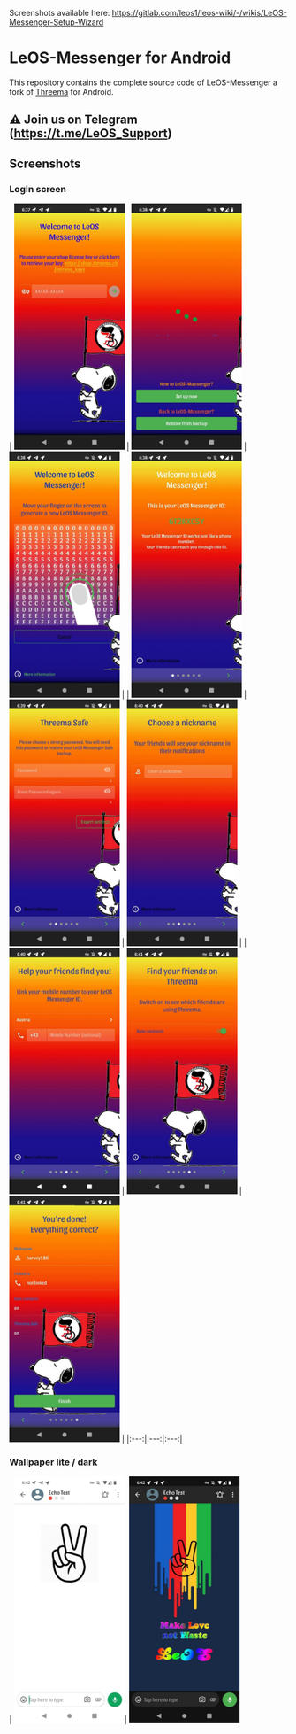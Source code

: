Screenshots available here: https://gitlab.com/leos1/leos-wiki/-/wikis/LeOS-Messenger-Setup-Wizard

# LeOS-Messenger for Android

This repository contains the complete source code of LeOS-Messenger a fork of
[Threema](https://threema.ch/) for Android.

## ⚠ Join us on Telegram (https://t.me/LeOS_Support)

## Screenshots
### LogIn screen
| <img src="screenshots/1.jpg" width="200"/> | <img src="screenshots/2.jpg" width="200"/> | <img src="screenshots/3.jpg" width="200"/> |
| <img src="screenshots/4.jpg" width="200"/> | <img src="screenshots/5.jpg" width="200"/> | <img src="screenshots/6.jpg" width="200"/> |
| <img src="screenshots/7.jpg" width="200"/> | <img src="screenshots/8.jpg" width="200"/> | <img src="screenshots/9.jpg" width="200"/> |
|:---:|:---:|:---:|

### Wallpaper lite / dark
| <img src="screenshots/WallpaperLite.jpg" width="200"/>| <img src="screenshots/WallpaperDark.jpg" width="200"/>

